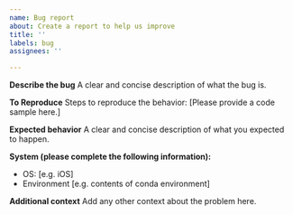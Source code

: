 ```yaml
---
name: Bug report
about: Create a report to help us improve
title: ''
labels: bug
assignees: ''

---
```


**Describe the bug**
A clear and concise description of what the bug is.

**To Reproduce**
Steps to reproduce the behavior:
[Please provide a code sample here.]

**Expected behavior**
A clear and concise description of what you expected to happen.


**System (please complete the following information):**
 - OS: [e.g. iOS]
 - Environment [e.g. contents of conda environment]


**Additional context**
Add any other context about the problem here.

